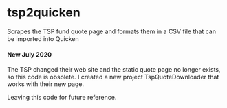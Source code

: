 # tsp2quicken
Scrapes the TSP fund quote page and formats them in a CSV file that can be imported into Quicken

#### New July 2020
The TSP changed their web site and the static quote page no longer exists, so this code is obsolete.
I created a new project TspQuoteDownloader that works with their new page.

Leaving this code for future reference.
